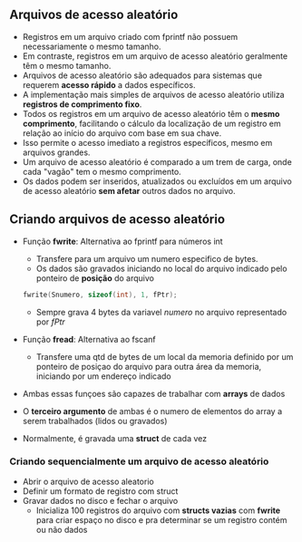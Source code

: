 ## Arquivos de acesso aleatório
- Registros em um arquivo criado com fprintf não possuem necessariamente o mesmo tamanho.
- Em contraste, registros em um arquivo de acesso aleatório geralmente têm o mesmo tamanho.
- Arquivos de acesso aleatório são adequados para sistemas que requerem **acesso rápido** a dados específicos.
- A implementação mais simples de arquivos de acesso aleatório utiliza **registros de comprimento fixo**.
- Todos os registros em um arquivo de acesso aleatório têm o **mesmo comprimento**, facilitando o cálculo da localização de um registro em relação ao início do arquivo com base em sua chave.
- Isso permite o acesso imediato a registros específicos, mesmo em arquivos grandes.
- Um arquivo de acesso aleatório é comparado a um trem de carga, onde cada "vagão" tem o mesmo comprimento.
- Os dados podem ser inseridos, atualizados ou excluídos em um arquivo de acesso aleatório **sem afetar** outros dados no arquivo.

## Criando arquivos de acesso aleatório
- Função **fwrite**: Alternativa ao fprintf para números int
  - Transfere para um arquivo um numero especifico de bytes.
  - Os dados são gravados iniciando no local do arquivo indicado pelo ponteiro de **posição** do arquivo
  ```C
  fwrite(Snumero, sizeof(int), 1, fPtr);
  ```
  - Sempre grava 4 bytes da variavel *numero* no arquivo representado por *fPtr*

- Função **fread**: Alternativa ao fscanf
  - Transfere uma qtd de bytes de um local da memoria definido por um ponteiro de posiçao do arquivo para outra área da memoria, iniciando por um endereço indicado
- Ambas essas funçoes são capazes de trabalhar com **arrays** de dados
- O **terceiro argumento** de ambas é o numero de elementos do array a serem trabalhados (lidos ou gravados)
- Normalmente, é gravada uma **struct** de cada vez

### Criando sequencialmente um arquivo de acesso aleatório
- Abrir o arquivo de acesso aleatorio
- Definir um formato de registro com struct
- Gravar dados no disco e fechar o arquivo
  - Inicializa 100 registros do arquivo com **structs vazias** com **fwrite** para criar espaço no disco e pra determinar se um registro contém ou não dados



